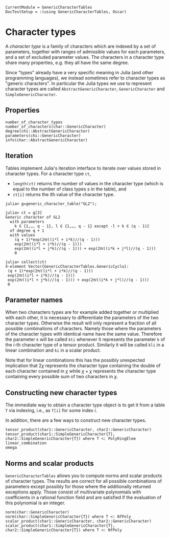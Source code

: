 ```@meta
CurrentModule = GenericCharacterTables
DocTestSetup = :(using GenericCharacterTables, Oscar)
```

# Character types

A *character type* is a family of characters which are indexed by a set of parameters,
together with ranges of admissible values for each parameters, and a set of
excluded parameter values. The characters in a character type share many properties,
e.g. they all have the same degree.

Since "types" already have a very specific meaning in Julia (and other programming
languages), we instead sometimes refer to character types as "generic characters".
In particular the Julia types we use to represent character types are called
`AbstractGenericCharacter`, `GenericCharacter` and `SimpleGenericCharacter`.

## Properties

```@docs
number_of_character_types
number_of_characters(char::GenericCharacter)
degree(chi::AbstractGenericCharacter)
parameters(chi::GenericCharacter)
info(char::AbstractGenericCharacter)
```

## Iteration

Tables implement Julia's iteration interface to iterate over values stored in character types.
For a character type `ct`,
- `length(ct)` returns the number of values in the character type (which is equal to the number
   of class types s in the table), and
- `ct[i]` returns the $i$th value of the character type.

```jldoctest
julia> g=generic_character_table("GL2");

julia> ct = g[3]
Generic character of GL2
  with parameters
    k ∈ {1,…, q - 1}, l ∈ {1,…, q - 1} except -l + k ∈ (q - 1)ℤ
  of degree q + 1
  with values
    (q + 1)*exp(2π𝑖((i*l + i*k)//(q - 1)))
    exp(2π𝑖((i*l + i*k)//(q - 1)))
    exp(2π𝑖((i*l + j*k)//(q - 1))) + exp(2π𝑖((i*k + j*l)//(q - 1)))
    0

julia> collect(ct)
4-element Vector{GenericCharacterTables.GenericCyclo}:
 (q + 1)*exp(2π𝑖((i*l + i*k)//(q - 1)))
 exp(2π𝑖((i*l + i*k)//(q - 1)))
 exp(2π𝑖((i*l + j*k)//(q - 1))) + exp(2π𝑖((i*k + j*l)//(q - 1)))
 0
```

## Parameter names
When two characters types are for example added together or multiplied with each
other, it is necessary to differentiate the parameters of the two character
types. Otherwise the result will only represent a fraction of all possible
combinations of characters. Namely those where the parameters of the character
types with identical name have the same value. Therefore the parameter `k` will
be called `kti` whenever it represents the parameter `k` of the $i$-th character
type of a tensor product. Similarly it will be called `kli` in a linear
combination and `ki` in a scalar product.

Note that for linear combinations this has the possibly unexpected implication
that $2\chi$ represents the character type containing the double of each
character contained in $\chi$ while $\chi+\chi$ represents the character type
containing every possible sum of two characters in $\chi$.

## Constructing new character types

The immediate way to obtain a character type object is to get it from a 
table `T` via indexing, i.e., as `T[i]` for some index $i$.

In addition, there are a few ways to construct new character types.

```@docs
tensor_product(char1::GenericCharacter, char2::GenericCharacter)
tensor_product(char1::SimpleGenericCharacter{T}, char2::SimpleGenericCharacter{T}) where T <: PolyRingElem
linear_combination
omega
```

## Norms and scalar products

`GenericCharacterTables` allows you to compute norms and scalar products
of character types. The results are correct for all
possible combinations of parameters except possibly for those where the
additionally returned exceptions apply. Those consist of multivariate
polynomials with coefficients in a rational function field and are
satisfied if the evaluation of this polynomial is an integer.

```@docs
norm(char::GenericCharacter)
norm(char::SimpleGenericCharacter{T}) where T <: NfPoly
scalar_product(char1::GenericCharacter, char2::GenericCharacter)
scalar_product(char1::SimpleGenericCharacter{T}, char2::SimpleGenericCharacter{T}) where T <: NfPoly
```
